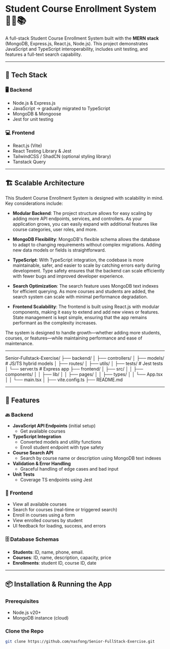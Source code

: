 # Student Course Enrollment System 🧑‍🎓📚

A full-stack Student Course Enrollment System built with the **MERN stack** (MongoDB, Express.js, React.js, Node.js). This project demonstrates JavaScript and TypeScript interoperability, includes unit testing, and features a full-text search capability.

---

## 🔧 Tech Stack

### 🖥 Backend

- Node.js & Express.js
- JavaScript → gradually migrated to TypeScript
- MongoDB & Mongoose
- Jest for unit testing

### 💻 Frontend

- React.js (Vite)
- React Testing Library & Jest
- TailwindCSS / ShadCN (optional styling library)
- Tanstack Query

---

## 🏗️ Scalable Architecture

This Student Course Enrollment System is designed with scalability in mind. Key considerations include:

- **Modular Backend**: The project structure allows for easy scaling by adding more API endpoints, services, and controllers. As your application grows, you can easily expand with additional features like course categories, user roles, and more.
- **MongoDB Flexibility**: MongoDB's flexible schema allows the database to adapt to changing requirements without complex migrations. Adding new data models or fields is straightforward.

- **TypeScript**: With TypeScript integration, the codebase is more maintainable, safer, and easier to scale by catching errors early during development. Type safety ensures that the backend can scale efficiently with fewer bugs and improved developer experience.

- **Search Optimization**: The search feature uses MongoDB text indexes for efficient querying. As more courses and students are added, the search system can scale with minimal performance degradation.

- **Frontend Scalability**: The frontend is built using React.js with modular components, making it easy to extend and add new views or features. State management is kept simple, ensuring that the app remains performant as the complexity increases.

The system is designed to handle growth—whether adding more students, courses, or features—while maintaining performance and ease of maintenance.

---

Senior-Fullstack-Exercise/
├── backend/
│ ├── controllers/
│ ├── models/ # JS/TS hybrid models
│ ├── routes/
│ ├── utils/
│ ├── tests/ # Jest tests
│ └── server.ts # Express app
├── frontend/
│ ├── src/
│ │ ├── components/
│ │ ├── lib/
│ │ ├── pages/
│ │ ├── types/
│ │ └── App.tsx
│ │ └── main.tsx
│ ├── vite.config.ts
├── README.md

---

## 🚀 Features

### 🔙 Backend

- **JavaScript API Endpoints** (initial setup)
  - Get available courses
- **TypeScript Integration**
  - Converted models and utility functions
  - Enroll student endpoint with type safety
- **Course Search API**
  - Search by course name or description using MongoDB text indexes
- **Validation & Error Handling**
  - Graceful handling of edge cases and bad input
- **Unit Tests**
  - Coverage TS endpoints using Jest

### 🎨 Frontend

- View all available courses
- Search for courses (real-time or triggered search)
- Enroll in courses using a form
- View enrolled courses by student
- UI feedback for loading, success, and errors

### 🗄️ Database Schemas

- **Students**: ID, name, phone, email.
- **Courses**: ID, name, description, capacity, price
- **Enrollments**: student ID, course ID, date

---

## 📦 Installation & Running the App

### Prerequisites

- Node.js v20+
- MongoDB instance (cloud)

### Clone the Repo

```bash
git clone https://github.com/nasfong/Senior-FullStack-Exercise.git
```
